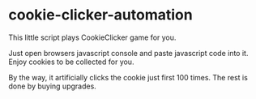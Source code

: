 # cookie-clicker-automation
This little script plays CookieClicker game for you.

Just open browsers javascript console and paste javascript code into it. Enjoy cookies to be collected for you.

By the way, it artificially clicks the cookie just first 100 times. The rest is done by buying upgrades.
